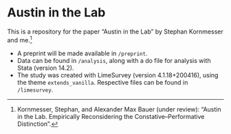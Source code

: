 # Austin in the Lab

This is a repository for the paper “Austin in the Lab” by Stephan Kornmesser and me.[^1]

- A preprint will be made available in `/preprint`.
- Data can be found in `/analysis`, along with a do file for analysis with Stata (version 14.2).
- The study was created with LimeSurvey (version 4.1.18+200416), using the theme `extends_vanilla`. Respective files can be found in `/limesurvey`.

[^1]: Kornmesser, Stephan, and Alexander Max Bauer (under review): “Austin in the Lab. Empirically Reconsidering the Constative–Performative Distinction”.
